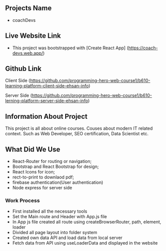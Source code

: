 
## Projects Name

- coachDevs

## Live Website Link

- This project was bootstrapped with [Create React App] (https://coach-devs.web.app/)

## Github Link

Client Side (https://github.com/programming-hero-web-course1/b610-learning-platform-client-side-ehsan-info)

Server Side (https://github.com/programming-hero-web-course1/b610-lerning-platform-server-side-ehsan-info)
## Information About Project

This project is all about online courses. Couses about modern IT related context. Such as Web Developer, SEO certification, Data Scientist etc.

## What Did We Use

- React-Router for routing or navigation;
- Bootstrap and React Bootstrap for design;
- React Icons for icon;
- rect-to-print to downlaod pdf;
- firebase authentication(User authentication)
- Node express for server side

### Work Process
- First installed all the necessary tools
- Set the Main route and Header with App.js file
- In App js file created all route using createBrowserRouter, path, element, loader
- Divided all page layout into folder system
- Created own data API and load data from local server
- Fetch data from API using useLoaderData and displayed in the website